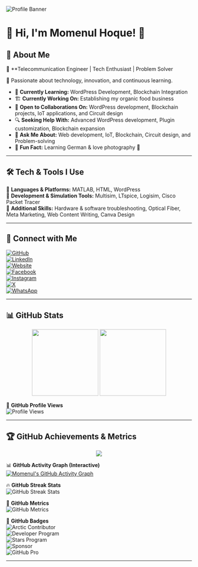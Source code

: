 
![Profile Banner](https://neerbhor.com/wp-content/uploads/2025/02/IMG_5751-scaled.jpg)

# 🌟 Hi, I'm Momenul Hoque! 👋  

## 🚀 About Me  
🔭 **Telecommunication Engineer | Tech Enthusiast | Problem Solver

🎯 Passionate about technology, innovation, and continuous learning.  

- 🌱 **Currently Learning:** WordPress Development, Blockchain Integration  
- 🏗 **Currently Working On:** Establishing my organic food business  
- 🤝 **Open to Collaborations On:** WordPress development, Blockchain projects, IoT applications, and Circuit design  
- 🔍 **Seeking Help With:** Advanced WordPress development, Plugin customization, Blockchain expansion  
- 💬 **Ask Me About:** Web development, IoT, Blockchain, Circuit design, and Problem-solving  
- 📌 **Fun Fact:** Learning German & love photography 📸  

---

## 🛠 Tech & Tools I Use  
🔹 **Languages & Platforms:** MATLAB, HTML, WordPress  
🔹 **Development & Simulation Tools:** Multisim, LTspice, Logisim, Cisco Packet Tracer  
🔹 **Additional Skills:** Hardware & software troubleshooting, Optical Fiber, Meta Marketing, Web Content Writing, Canva Design  

---

## 🔗 Connect with Me  
[![GitHub](https://img.shields.io/badge/GitHub-%2312100E.svg?style=for-the-badge&logo=github&logoColor=white)](https://github.com/hoque0)  
[![LinkedIn](https://img.shields.io/badge/LinkedIn-%230A66C2.svg?style=for-the-badge&logo=linkedin&logoColor=white)](https://linkedin.com/in/md-momenul-hoque/)  
[![Website](https://img.shields.io/badge/Website-%23117AC9.svg?style=for-the-badge&logo=google-chrome&logoColor=white)](https://momenulhoque.me)  
[![Facebook](https://img.shields.io/badge/Facebook-%231877F2.svg?style=for-the-badge&logo=facebook&logoColor=white)](https://facebook.com/momenul.hoque.505)  
[![Instagram](https://img.shields.io/badge/Instagram-%23E4405F.svg?style=for-the-badge&logo=instagram&logoColor=white)](https://instagram.com/hoq_ue)  
[![X](https://img.shields.io/badge/X-%231DA1F2.svg?style=for-the-badge&logo=twitter&logoColor=white)](https://x.com/hoq__ue)  
[![WhatsApp](https://img.shields.io/badge/WhatsApp-%2325D366.svg?style=for-the-badge&logo=whatsapp&logoColor=white)](https://wa.me/+8801940150697)  

---

## 📊 GitHub Stats  
<div align="center">
  <img height="180em" src="https://github-readme-stats.vercel.app/api?username=hoque0&show_icons=true&theme=tokyonight&hide_border=true"/>
  <img height="180em" src="https://github-readme-stats.vercel.app/api/top-langs/?username=hoque0&layout=compact&theme=tokyonight&hide_border=true"/>
</div>  

🎯 **GitHub Profile Views**  
![Profile Views](https://komarev.com/ghpvc/?username=hoque0&color=blueviolet&style=flat-square)  

---

## 🏆 GitHub Achievements & Metrics  
<div align="center">
  <img src="https://github-profile-trophy.vercel.app/?username=hoque0&theme=algolia&no-frame=true&margin-w=10&column=6"/>
</div>  

📊 **GitHub Activity Graph (Interactive)**  
[![Momenul's GitHub Activity Graph](https://github-readme-activity-graph.vercel.app/graph?username=hoque0&theme=tokyo-night&bg_color=000000&color=00ff00&line=ff00ff&point=ffffff&area=true&hide_border=true)](https://github.com/Ashutosh00710/github-readme-activity-graph)  

🔥 **GitHub Streak Stats**  
![GitHub Streak Stats](https://streak-stats.demolab.com/?user=hoque0&theme=radical&hide_border=true)    

🚀 **GitHub Metrics**  
![GitHub Metrics](https://metrics.lecoq.io/hoque0?template=terminal&isocalendar=1&languages=1&habits=1&introduction=1&activity=1&achievements=1&repositories=1)  

🌟 **GitHub Badges**  
![Arctic Contributor](https://img.shields.io/badge/Arctic%20Contributor-%2312100E.svg?style=for-the-badge&logo=github&logoColor=white)  
![Developer Program](https://img.shields.io/badge/Developer%20Program-%2312100E.svg?style=for-the-badge&logo=github&logoColor=white)  
![Stars Program](https://img.shields.io/badge/Stars%20Program-%2312100E.svg?style=for-the-badge&logo=github&logoColor=white)  
![Sponsor](https://img.shields.io/badge/Sponsor-%2312100E.svg?style=for-the-badge&logo=github&logoColor=white)  
![GitHub Pro](https://img.shields.io/badge/GitHub%20Pro-%2312100E.svg?style=for-the-badge&logo=github&logoColor=white)  

---
